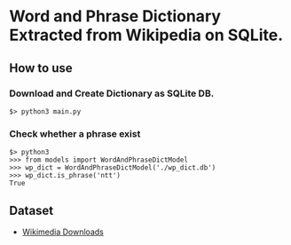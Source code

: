 # Word and Phrase Dictionary Extracted from Wikipedia on SQLite.

## How to use

### Download and Create Dictionary as SQLite DB.
```
$> python3 main.py
```

### Check whether a phrase exist

```
$> python3
>>> from models import WordAndPhraseDictModel
>>> wp_dict = WordAndPhraseDictModel('./wp_dict.db')
>>> wp_dict.is_phrase('ntt')
True
```

## Dataset
- [Wikimedia Downloads](https://dumps.wikimedia.org/)
